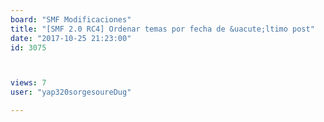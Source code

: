 ```yaml
---
board: "SMF Modificaciones"
title: "[SMF 2.0 RC4] Ordenar temas por fecha de &uacute;ltimo post"
date: "2017-10-25 21:23:00"
id: 3075



views: 7
user: "yap320sorgesoureDug"

---
```

